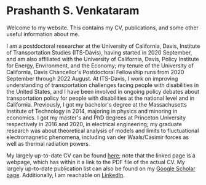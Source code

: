 # Prashanth S. Venkataram

Welcome to my website. This contains my CV, publications, and some other useful information about me.

I am a postdoctoral researcher at the University of California, Davis, Institute of Transportation Studies (ITS-Davis), having started in 2020 September, and am also affiliated with the University of California, Davis, Policy Institute for Energy, Environment, and the Economy; my tenure of the University of California, Davis Chancellor's Postdoctoral Fellowship runs from 2020 September through 2022 August. At ITS-Davis, I work on improving understanding of transportation challenges facing people with disabilities in the United States, and I have been involved in ongoing policy debates about transportation policy for people with disabilities at the national level and in California. Previously, I got my bachelor's degree at the Massachusetts Institute of Technology in 2014, majoring in physics and minoring in economics. I got my master's and PhD degrees at Princeton University respectively in 2016 and 2020, in electrical engineering; my graduate research was about theoretical analysis of models and limits to fluctuational electromagnetic phenomena, including van der Waals/Casimir forces as well as thermal radiation powers.

My largely up-to-date CV can be found [here](./cvfiles/index.md); note that the linked page is a webpage, which has within it a link to the PDF file of the actual CV. My largely up-to-date publication list can also be found on my [Google Scholar page](https://scholar.google.com/citations?user=k0q5jmcAAAAJ&hl=en&oi=ao). Additionally, I am reachable on [LinkedIn](https://www.linkedin.com/in/prashanth-venkataram-a4a140149).
